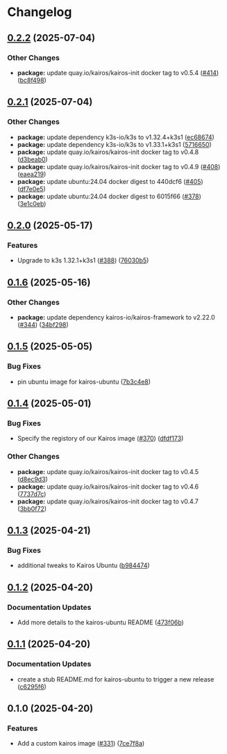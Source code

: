 # Changelog

## [0.2.2](https://github.com/marinatedconcrete/config/compare/kairos-ubuntu-0.2.1...kairos-ubuntu-0.2.2) (2025-07-04)


### Other Changes

* **package:** update quay.io/kairos/kairos-init docker tag to v0.5.4 ([#414](https://github.com/marinatedconcrete/config/issues/414)) ([bc8f498](https://github.com/marinatedconcrete/config/commit/bc8f49800a8e638be9284d97f26ac4ad74ee0160))

## [0.2.1](https://github.com/marinatedconcrete/config/compare/kairos-ubuntu-0.2.0...kairos-ubuntu-0.2.1) (2025-07-04)


### Other Changes

* **package:** update dependency k3s-io/k3s to v1.32.4+k3s1 ([ec68674](https://github.com/marinatedconcrete/config/commit/ec6867440eea59e4075c44bf921c96738cd58d49))
* **package:** update dependency k3s-io/k3s to v1.33.1+k3s1 ([5716650](https://github.com/marinatedconcrete/config/commit/5716650f6b38fce0159b7566902ed344719fe121))
* **package:** update quay.io/kairos/kairos-init docker tag to v0.4.8 ([d3beab0](https://github.com/marinatedconcrete/config/commit/d3beab04d434ccee1f4c872468d6f52daa796bb3))
* **package:** update quay.io/kairos/kairos-init docker tag to v0.4.9 ([#408](https://github.com/marinatedconcrete/config/issues/408)) ([eaea219](https://github.com/marinatedconcrete/config/commit/eaea2198795cf216121a7789d58fed250fdcb2b6))
* **package:** update ubuntu:24.04 docker digest to 440dcf6 ([#405](https://github.com/marinatedconcrete/config/issues/405)) ([df7e0e5](https://github.com/marinatedconcrete/config/commit/df7e0e56a3fde2a1715c82e3d7bf6c8f1f197038))
* **package:** update ubuntu:24.04 docker digest to 6015f66 ([#378](https://github.com/marinatedconcrete/config/issues/378)) ([3e1c0eb](https://github.com/marinatedconcrete/config/commit/3e1c0eb9cc4e6440146017a74399ce0f041be3fe))

## [0.2.0](https://github.com/marinatedconcrete/config/compare/kairos-ubuntu-0.1.6...kairos-ubuntu-0.2.0) (2025-05-17)


### Features

* Upgrade to k3s 1.32.1+k3s1 ([#388](https://github.com/marinatedconcrete/config/issues/388)) ([76030b5](https://github.com/marinatedconcrete/config/commit/76030b50ad2bab66fac560b875e2ff370013c48b))

## [0.1.6](https://github.com/marinatedconcrete/config/compare/kairos-ubuntu-0.1.5...kairos-ubuntu-0.1.6) (2025-05-16)


### Other Changes

* **package:** update dependency kairos-io/kairos-framework to v2.22.0 ([#344](https://github.com/marinatedconcrete/config/issues/344)) ([34bf298](https://github.com/marinatedconcrete/config/commit/34bf298e85ed1775aefb6b5fa7535d9867854977))

## [0.1.5](https://github.com/marinatedconcrete/config/compare/kairos-ubuntu-0.1.4...kairos-ubuntu-0.1.5) (2025-05-05)


### Bug Fixes

* pin ubuntu image for kairos-ubuntu ([7b3c4e8](https://github.com/marinatedconcrete/config/commit/7b3c4e861e27b5bb6bb96e40ab392b0c08925128))

## [0.1.4](https://github.com/marinatedconcrete/config/compare/kairos-ubuntu-0.1.3...kairos-ubuntu-0.1.4) (2025-05-01)


### Bug Fixes

* Specify the registory of our Kairos image ([#370](https://github.com/marinatedconcrete/config/issues/370)) ([dfdf173](https://github.com/marinatedconcrete/config/commit/dfdf1731f61a2d8f39705aac88d163be50b9704a))


### Other Changes

* **package:** update quay.io/kairos/kairos-init docker tag to v0.4.5 ([d8ec9d3](https://github.com/marinatedconcrete/config/commit/d8ec9d3768db4c36de3a434874cc9bb9e687a46b))
* **package:** update quay.io/kairos/kairos-init docker tag to v0.4.6 ([7737d7c](https://github.com/marinatedconcrete/config/commit/7737d7cfb90ad933b2f39bbfc89e5186c9592a02))
* **package:** update quay.io/kairos/kairos-init docker tag to v0.4.7 ([3bb0f72](https://github.com/marinatedconcrete/config/commit/3bb0f72b0f9f5cb70fa95dcdde47a49d078e5ab4))

## [0.1.3](https://github.com/marinatedconcrete/config/compare/kairos-ubuntu@v0.1.2...kairos-ubuntu-0.1.3) (2025-04-21)


### Bug Fixes

* additional tweaks to Kairos Ubuntu ([b984474](https://github.com/marinatedconcrete/config/commit/b9844741dec487284140108a24331caeba4ba2ff))

## [0.1.2](https://github.com/marinatedconcrete/config/compare/kairos-ubuntu@v0.1.1...kairos-ubuntu@v0.1.2) (2025-04-20)


### Documentation Updates

* Add more details to the kairos-ubuntu README ([473f06b](https://github.com/marinatedconcrete/config/commit/473f06bfd9ba013b01c4697fea2c924f17f554f5))

## [0.1.1](https://github.com/marinatedconcrete/config/compare/kairos-ubuntu@v0.1.0...kairos-ubuntu@v0.1.1) (2025-04-20)


### Documentation Updates

* create a stub README.md for kairos-ubuntu to trigger a new release ([c6295f6](https://github.com/marinatedconcrete/config/commit/c6295f6b4641711d7b02eae738bee8f8f920952d))

## 0.1.0 (2025-04-20)


### Features

* Add a custom kairos image ([#331](https://github.com/marinatedconcrete/config/issues/331)) ([7ce7f8a](https://github.com/marinatedconcrete/config/commit/7ce7f8ae81940601faee2244f23ed1a103dc6188))
